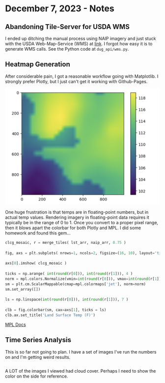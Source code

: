 # December 7, 2023 - Notes

## Abandoning Tile-Server for USDA WMS

I ended up ditching the manual process using NAIP imagery and just stuck with the USDA Web-Map-Service (WMS) at [link](https://gis.apfo.usda.gov/arcgis/services/NAIP/USDA_CONUS_PRIME/ImageServer/WMSServer?service=WMS).  I forgot how easy it is to generate WMS calls.  See the Python code at `dug_api/wms.py`. 

## Heatmap Generation

After considerable pain, I got a reasonable workflow going with Matplotlib.  I strongly prefer Plotly, but I just can't get it working with Github-Pages.  

![LST from LC08_L1TP_033032_20230805_20230812_02_T1](../../images/heatmap_sample.png)

One huge frustration is that temps are in floating-point numbers, but in actual temp values.  Rendering imagery in floating-point data requires it typically be in the range of 0 to 1.  Once you convert to a proper pixel range, then it blows apart the colorbar for both Plotly and MPL.  I did some homework and found this gem...

```python
clcg_mosaic, r = merge_tiles( lst_arr, naip_arr, 0.75 )

fig, axs = plt.subplots( nrows=1, ncols=2, figsize=(16, 10), layout='tight', width_ratios=[15,1])

axs[0].imshow( clcg_mosaic )

ticks = np.arange( int(round(r[0])), int(round(r[1])), 4 )
norm = mpl.colors.Normalize(vmin=int(round(r[0])), vmax=int(round(r[1]))) 
sm = plt.cm.ScalarMappable(cmap=mpl.colormaps['jet'], norm=norm) 
sm.set_array([]) 

ls = np.linspace(int(round(r[0])), int(round(r[1])), 7 )

clb = fig.colorbar(sm, cax=axs[1], ticks = ls)
clb.ax.set_title('Land Surface Temp (F)')
```

[MPL Docs](https://matplotlib.org/stable/users/explain/colors/colorbar_only.html)

## Time Series Analysis

This is so far not going to plan.  I have a set of images I've run the numbers on and I'm getting weird results. 

```{image} ../../images/lst_example.gif
```

A LOT of the images I viewed had cloud cover.  Perhaps I need to show the color on the side for reference.